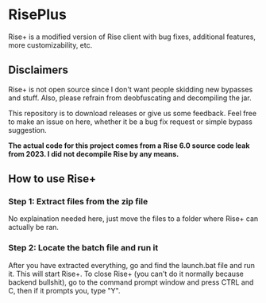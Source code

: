 # RisePlus
Rise+ is a modified version of Rise client with bug fixes, additional features, more customizability, etc.

## Disclaimers
Rise+ is not open source since I don't want people skidding new bypasses and stuff. Also, please refrain from deobfuscating and decompiling the jar.

This repository is to download releases or give us some feedback. Feel free to make an issue on here, whether it be a bug fix request or simple bypass suggestion.

**The actual code for this project comes from a Rise 6.0 source code leak from 2023. I did not decompile Rise by any means.**
## How to use Rise+
### Step 1: Extract files from the zip file
No explaination needed here, just move the files to a folder where Rise+ can actually be ran.

### Step 2: Locate the batch file and run it
After you have extracted everything, go and find the launch.bat file and run it. This will start Rise+. To close Rise+ (you can't do it normally because backend bullshit), go to the command prompt window and press CTRL and C, then if it prompts you, type "Y".
